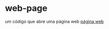 # web-page
um código que abre uma página web 
[página web](http://127.0.0.1:5500/web-page/p%C3%A1gina_da_web.html)
